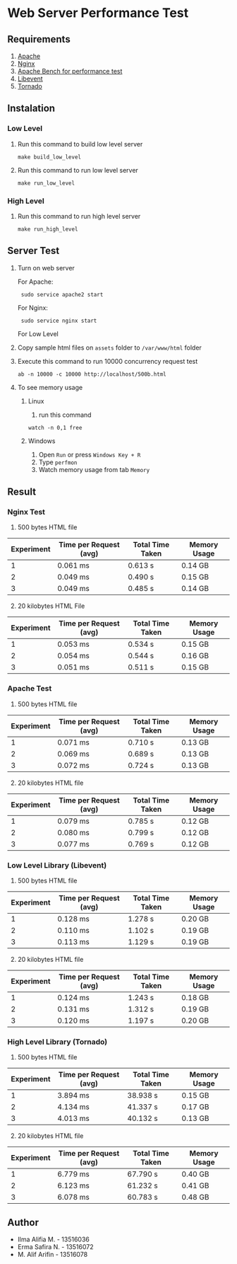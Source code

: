 # Web Server Performance Test

## Requirements
1. [Apache](https://httpd.apache.org/)
2. [Nginx](https://www.nginx.com/)
3. [Apache Bench for performance test](https://httpd.apache.org/docs/2.4/programs/ab.html)
4. [Libevent](https://libevent.org/)
5. [Tornado](https://www.tornadoweb.org/en/stable/)

## Instalation
### Low Level
1. Run this command to build low level server
    ```
    make build_low_level
    ```

2. Run this command to run low level server
    ```
    make run_low_level
    ```

### High Level
1. Run this command to run high level server
    ```
    make run_high_level
    ```

## Server Test
1. Turn on web server

   For Apache:
   ```
    sudo service apache2 start
   ```

   For Nginx:
   ```
    sudo service nginx start
   ```

   For Low Level

2. Copy sample html files on `assets` folder to `/var/www/html` folder

3. Execute this command to run 10000 concurrency request test

    ```
    ab -n 10000 -c 10000 http://localhost/500b.html
    ```

4. To see memory usage
    1. Linux
        1. run this command
        ```
        watch -n 0,1 free
        ```

    2. Windows
        1. Open `Run` or press `Windows Key + R`
        2. Type `perfmon`
        3. Watch memory usage from tab `Memory`
## Result

### Nginx Test
1. 500 bytes HTML file

| Experiment | Time per Request (avg) | Total Time Taken | Memory Usage |
|------------|------------------------|------------------|--------------|
| 1          | 0.061 ms               | 0.613 s          | 0.14 GB      |
| 2          | 0.049 ms               | 0.490 s          | 0.15 GB      |
| 3          | 0.049 ms               | 0.485 s          | 0.14 GB      |

2. 20 kilobytes HTML File

| Experiment | Time per Request (avg) | Total Time Taken | Memory Usage |
|------------|------------------------|------------------|--------------|
| 1          | 0.053 ms               | 0.534 s          | 0.15 GB      |
| 2          | 0.054 ms               | 0.544 s          | 0.16 GB      |
| 3          | 0.051 ms               | 0.511 s          | 0.15 GB      |

### Apache Test
1. 500 bytes HTML file

| Experiment | Time per Request (avg) | Total Time Taken | Memory Usage |
|------------|------------------------|------------------|--------------|
| 1          | 0.071 ms               | 0.710 s          | 0.13 GB      |
| 2          | 0.069 ms               | 0.689 s          | 0.13 GB      |
| 3          | 0.072 ms               | 0.724 s          | 0.13 GB      |

2. 20 kilobytes HTML file

| Experiment | Time per Request (avg) | Total Time Taken | Memory Usage |
|------------|------------------------|------------------|--------------|
| 1          | 0.079 ms               | 0.785 s          | 0.12 GB      |
| 2          | 0.080 ms               | 0.799 s          | 0.12 GB      |
| 3          | 0.077 ms               | 0.769 s          | 0.12 GB      |

### Low Level Library (Libevent)
1. 500 bytes HTML file

| Experiment | Time per Request (avg) | Total Time Taken | Memory Usage |
|------------|------------------------|------------------|--------------|
| 1          | 0.128 ms               | 1.278 s          | 0.20 GB      |
| 2          | 0.110 ms               | 1.102 s          | 0.19 GB      |
| 3          | 0.113 ms               | 1.129 s          | 0.19 GB      |

2. 20 kilobytes HTML file

| Experiment | Time per Request (avg) | Total Time Taken | Memory Usage |
|------------|------------------------|------------------|--------------|
| 1          | 0.124 ms               | 1.243 s          | 0.18 GB      |
| 2          | 0.131 ms               | 1.312 s          | 0.19 GB      |
| 3          | 0.120 ms               | 1.197 s          | 0.20 GB      |

### High Level Library (Tornado)
1. 500 bytes HTML file

| Experiment | Time per Request (avg) | Total Time Taken | Memory Usage |
|------------|------------------------|------------------|--------------|
| 1          | 3.894 ms               | 38.938 s         | 0.15 GB      |
| 2          | 4.134 ms               | 41.337 s         | 0.17 GB      |
| 3          | 4.013 ms               | 40.132 s         | 0.13 GB      |

2. 20 kilobytes HTML file

| Experiment | Time per Request (avg) | Total Time Taken | Memory Usage |
|------------|------------------------|------------------|--------------|
| 1          | 6.779 ms               | 67.790 s         | 0.40 GB      |
| 2          | 6.123 ms               | 61.232 s         | 0.41 GB      |
| 3          | 6.078 ms               | 60.783 s         | 0.48 GB      |

## Author
- Ilma Alifia M. - 13516036
- Erma Safira N. - 13516072
- M. Alif Arifin - 13516078